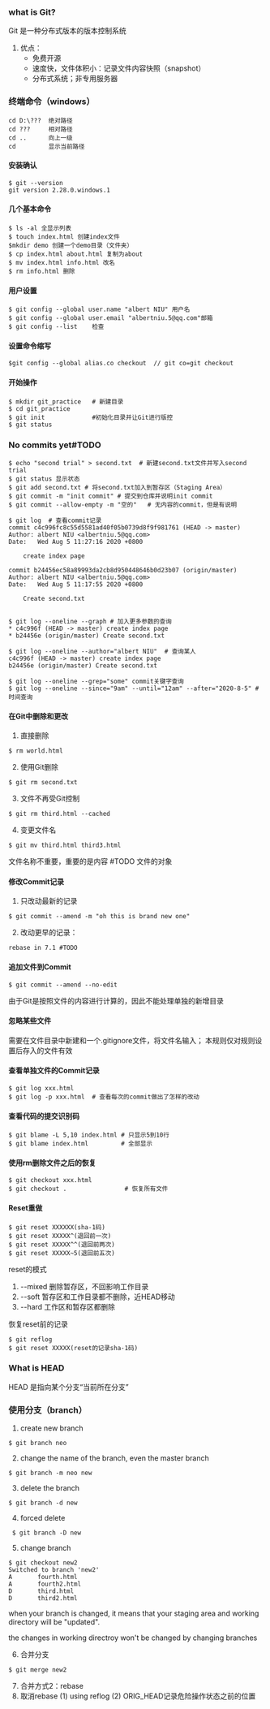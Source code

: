 ### what is Git?
Git 是一种分布式版本的版本控制系统
1. 优点：
   - 免费开源
   - 速度快，文件体积小：记录文件内容快照（snapshot）
   - 分布式系统；非专用服务器
### 终端命令（windows）
```
cd D:\???  绝对路径
cd ???     相对路径
cd ..      向上一级
cd         显示当前路径
```
#### 安装确认
```
$ git --version
git version 2.28.0.windows.1
```
#### 几个基本命令
```
$ ls -al 全显示列表
$ touch index.html 创建index文件
$mkdir demo 创建一个demo目录（文件夹）
$ cp index.html about.html 复制为about
$ mv index.html info.html 改名
$ rm info.html 删除

```
#### 用户设置
```
$ git config --global user.name "albert NIU" 用户名
$ git config --global user.email "albertniu.5@qq.com"邮箱
$ git config --list    检查
```
#### 设置命令缩写
```
$git config --global alias.co checkout  // git co=git checkout
```
#### 开始操作
```
$ mkdir git_practice   # 新建目录
$ cd git_practice      
$ git init             #初始化目录并让Git进行版控
$ git status

```
### No commits yet#TODO
```
$ echo "second trial" > second.txt  # 新建second.txt文件并写入second trial
$ git status 显示状态
$ git add second.txt # 将second.txt加入到暂存区（Staging Area）
$ git commit -m "init commit" # 提交到仓库并说明init commit
$ git commit --allow-empty -m "空的"   # 无内容的commit，但是有说明
```
```
$ git log  # 查看commit记录
commit c4c996fc8c55d5581ad40f05b0739d8f9f981761 (HEAD -> master)
Author: albert NIU <albertniu.5@qq.com>
Date:   Wed Aug 5 11:27:16 2020 +0800

    create index page

commit b24456ec58a89993da2cb8d950448646b0d23b07 (origin/master)
Author: albert NIU <albertniu.5@qq.com>
Date:   Wed Aug 5 11:17:55 2020 +0800

    Create second.txt


$ git log --oneline --graph # 加入更多参数的查询
* c4c996f (HEAD -> master) create index page
* b24456e (origin/master) Create second.txt

$ git log --oneline --author="albert NIU"  # 查询某人
c4c996f (HEAD -> master) create index page
b24456e (origin/master) Create second.txt

$ git log --oneline --grep="some" commit关键字查询
$ git log --oneline --since="9am" --until="12am" --after="2020-8-5" #时间查询
```

#### 在Git中删除和更改
1. 直接删除
```
$ rm world.html
```
2. 使用Git删除
```
$ git rm second.txt
```
3. 文件不再受Git控制
```
$ git rm third.html --cached
```
4. 变更文件名
```
$ git mv third.html third3.html
```
文件名称不重要，重要的是内容 #TODO 文件的对象

#### 修改Commit记录
1. 只改动最新的记录
```
$ git commit --amend -m "oh this is brand new one"
```

2. 改动更早的记录：
```
rebase in 7.1 #TODO
```
#### 追加文件到Commit
```
$ git commit --amend --no-edit
```
由于Git是按照文件的内容进行计算的，因此不能处理单独的新增目录

#### 忽略某些文件
需要在文件目录中新建和一个.gitignore文件，将文件名输入；
本规则仅对规则设置后存入的文件有效

#### 查看单独文件的Commit记录
```
$ git log xxx.html
$ git log -p xxx.html  # 查看每次的commit做出了怎样的改动
```

#### 查看代码的提交识别码
```
$ git blame -L 5,10 index.html # 只显示5到10行
$ git blame index.html         # 全部显示
```

#### 使用rm删除文件之后的恢复
```
$ git checkout xxx.html
$ git checkout .                # 恢复所有文件
```
#### Reset重做
```
$ git reset XXXXXX(sha-1码)
$ git reset XXXXX^(退回前一次)
$ git reset XXXXX^^(退回前两次)
$ git reset XXXXX~5(退回前五次)
```
reset的模式
1. --mixed  删除暂存区，不回影响工作目录
2. --soft   暂存区和工作目录都不删除，近HEAD移动
3. --hard   工作区和暂存区都删除

恢复reset前的记录
```
$ git reflog
$ git reset XXXXX(reset的记录sha-1码)
```
### What is HEAD
HEAD 是指向某个分支“当前所在分支”



















### 使用分支（branch）
1. create new branch
```
$ git branch neo
```
2. change the name of the branch, even the master branch
```
$ git branch -m neo new
```
3. delete the branch
```
$ git branch -d new
```
4. forced delete
```
 $ git branch -D new
```
5. change branch
```
$ git checkout new2
Switched to branch 'new2'
A       fourth.html
A       fourth2.html
D       third.html
D       third2.html
```
when your branch is changed, it means that your staging area and working directory will be "updated".

the changes in working directroy won't be changed by changing branches

6. 合并分支
```
$ git merge new2
```
7. 合并方式2：rebase
8. 取消rebase
(1) using reflog
(2) ORIG_HEAD记录危险操作状态之前的位置 